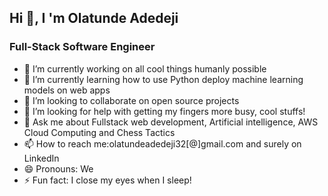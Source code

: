 ##  Hi 👋, I 'm Olatunde Adedeji
### Full-Stack Software Engineer

<ul>
<li>🔭 I’m currently working on all cool things humanly possible</li>
<li>🌱 I’m currently learning how to use Python deploy machine learning models on web apps</li>
<li>👯 I’m looking to collaborate on open source projects</li>
<li>🤔 I’m looking for help with getting my fingers more busy, cool stuffs!</li>
<li>💬 Ask me about Fullstack web development, Artificial intelligence, AWS Cloud Computing and Chess Tactics</li>
<li>📫 How to reach me:olatundeadedeji32[@]gmail.com and surely on <Link>LinkedIn</Link></li>
<li>😄 Pronouns: We</li>
<li>⚡ Fun fact: I close my eyes when I sleep!</li>
  </ul>


